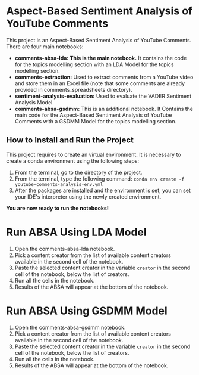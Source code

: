 # Aspect-Based Sentiment Analysis of YouTube Comments

This project is an Aspect-Based Sentiment Analysis of YouTube Comments. There are four main notebooks:
- **comments-absa-lda:** **This is the main notebook.** It contains the code for the topics modelling section with an LDA Model for the topics modelling section.
- **comments-extraction:** Used to extract comments from a YouTube video and store them in an Excel file (note that some comments are already provided in comments_spreadsheets directory).
- **sentiment-analysis-evaluation:** Used to evaluate the VADER Sentiment Analysis Model.
- **comments-absa-gsdmm:** This is an additional notebook. It Contains the main code for the Aspect-Based Sentiment Analysis of YouTube Comments with a GSDMM Model for the topics modelling section.

## How to Install and Run the Project
This project requires to create an virtual environment. It is necessary to create a conda environment using the following steps:
1. From the terminal, go to the directory of the project.
2. From the terminal, type the following command: ```conda env create -f youtube-comments-analysis-env.yml```
3. After the packages are installed and the environment is set, you can set your IDE's interpreter using the newly created environment.

**You are now ready to run the notebooks!**

# Run ABSA Using LDA Model
1. Open the comments-absa-lda notebook.
2. Pick a content creator from the list of available content creators available in the second cell of the notebook.
3. Paste the selected content creator in the variable `creator` in the second cell of the notebook, below the list of creators.
4. Run all the cells in the notebook.
5. Results of the ABSA will appear at the bottom of the notebook.

# Run ABSA Using GSDMM Model
1. Open the comments-absa-gsdmm notebook.
2. Pick a content creator from the list of available content creators available in the second cell of the notebook.
3. Paste the selected content creator in the variable `creator` in the second cell of the notebook, below the list of creators.
4. Run all the cells in the notebook.
5. Results of the ABSA will appear at the bottom of the notebook.
